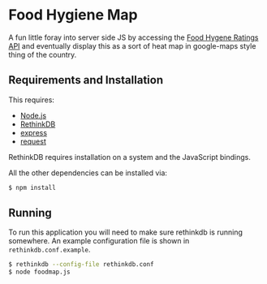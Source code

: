 # Food Hygiene Map

A fun little foray into server side JS by accessing the [Food Hygene Ratings
API](http://api.ratings.food.gov.uk/) and eventually display this as a sort of
heat map in google-maps style thing of the country.

## Requirements and Installation

This requires:

* [Node.js](http://nodejs.org)
* [RethinkDB](http://rethinkdb.com)
* [express](http://expressjs.com)
* [request](https://github.com/mikeal/request)

RethinkDB requires installation on a system and the JavaScript bindings.

All the other dependencies can be installed via:

```sh
$ npm install
```


## Running

To run this application you will need to make sure rethinkdb is running
somewhere. An example configuration file is shown in
`rethinkdb.conf.example`.

```sh
$ rethinkdb --config-file rethinkdb.conf
$ node foodmap.js
```

